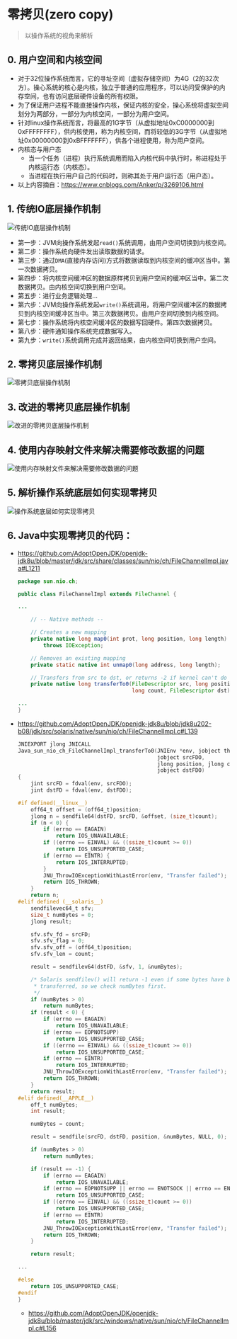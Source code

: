 # 零拷贝(zero copy)
> 以操作系统的视角来解析

## 0. 用户空间和内核空间
* 对于32位操作系统而言，它的寻址空间（虚拟存储空间）为4G（2的32次方）。操心系统的核心是内核，独立于普通的应用程序，可以访问受保护的内存空间，也有访问底层硬件设备的所有权限。
* 为了保证用户进程不能直接操作内核，保证内核的安全，操心系统将虚拟空间划分为两部分，一部分为内核空间，一部分为用户空间。
* 针对linux操作系统而言，将最高的1G字节（从虚拟地址0xC0000000到0xFFFFFFFF），供内核使用，称为内核空间，而将较低的3G字节（从虚拟地址0x00000000到0xBFFFFFFF），供各个进程使用，称为用户空间。
* 内核态与用户态
  * 当一个任务（进程）执行系统调用而陷入内核代码中执行时，称进程处于内核运行态（内核态）。
  * 当进程在执行用户自己的代码时，则称其处于用户运行态（用户态）。
* 以上内容摘自：https://www.cnblogs.com/Anker/p/3269106.html

## 1. 传统IO底层操作机制
![传统IO底层操作机制](https://github.com/baayso/note/blob/master/java/nio/zero-copy_1.png)
* 第一步：JVM向操作系统发起`read()`系统调用，由用户空间切换到内核空间。
* 第二步：操作系统向硬件发出读取数据的请求。
* 第三步：通过`DMA`(直接内存访问)方式将数据读取到内核空间的缓冲区当中。第一次数据拷贝。
* 第四步：将内核空间缓冲区的数据原样拷贝到用户空间的缓冲区当中。第二次数据拷贝。由内核空间切换到用户空间。
* 第五步：进行业务逻辑处理...
* 第六步：JVM向操作系统发起`write()`系统调用，将用户空间缓冲区的数据拷贝到内核空间缓冲区当中。第三次数据拷贝。由用户空间切换到内核空间。
* 第七步：操作系统将内核空间缓冲区的数据写回硬件。第四次数据拷贝。
* 第八步：硬件通知操作系统完成数据写入。
* 第九步：`write()`系统调用完成并返回结果，由内核空间切换到用户空间。

## 2. 零拷贝底层操作机制
![零拷贝底层操作机制](https://github.com/baayso/note/blob/master/java/nio/zero-copy_2.png)

## 3. 改进的零拷贝底层操作机制
![改进的零拷贝底层操作机制](https://github.com/baayso/note/blob/master/java/nio/zero-copy_3.png)

## 4. 使用内存映射文件来解决需要修改数据的问题
![使用内存映射文件来解决需要修改数据的问题](https://github.com/baayso/note/blob/master/java/nio/zero-copy_4.png)

## 5. 解析操作系统底层如何实现零拷贝
![操作系统底层如何实现零拷贝](https://github.com/baayso/note/blob/master/java/nio/zero-copy_5.png)

## 6. Java中实现零拷贝的代码：
* https://github.com/AdoptOpenJDK/openjdk-jdk8u/blob/master/jdk/src/share/classes/sun/nio/ch/FileChannelImpl.java#L1211
  ```java
  package sun.nio.ch;

  public class FileChannelImpl extends FileChannel {

  ...

      // -- Native methods --

      // Creates a new mapping
      private native long map0(int prot, long position, long length)
          throws IOException;

      // Removes an existing mapping
      private static native int unmap0(long address, long length);

      // Transfers from src to dst, or returns -2 if kernel can't do that
      private native long transferTo0(FileDescriptor src, long position,
                                      long count, FileDescriptor dst);

  ...
  }
  ```

* https://github.com/AdoptOpenJDK/openjdk-jdk8u/blob/jdk8u202-b08/jdk/src/solaris/native/sun/nio/ch/FileChannelImpl.c#L139
  ```c
  JNIEXPORT jlong JNICALL
  Java_sun_nio_ch_FileChannelImpl_transferTo0(JNIEnv *env, jobject this,
                                              jobject srcFDO,
                                              jlong position, jlong count,
                                              jobject dstFDO)
  {
      jint srcFD = fdval(env, srcFDO);
      jint dstFD = fdval(env, dstFDO);

  #if defined(__linux__)
      off64_t offset = (off64_t)position;
      jlong n = sendfile64(dstFD, srcFD, &offset, (size_t)count);
      if (n < 0) {
          if (errno == EAGAIN)
              return IOS_UNAVAILABLE;
          if ((errno == EINVAL) && ((ssize_t)count >= 0))
              return IOS_UNSUPPORTED_CASE;
          if (errno == EINTR) {
              return IOS_INTERRUPTED;
          }
          JNU_ThrowIOExceptionWithLastError(env, "Transfer failed");
          return IOS_THROWN;
      }
      return n;
  #elif defined (__solaris__)
      sendfilevec64_t sfv;
      size_t numBytes = 0;
      jlong result;

      sfv.sfv_fd = srcFD;
      sfv.sfv_flag = 0;
      sfv.sfv_off = (off64_t)position;
      sfv.sfv_len = count;

      result = sendfilev64(dstFD, &sfv, 1, &numBytes);

      /* Solaris sendfilev() will return -1 even if some bytes have been
       * transferred, so we check numBytes first.
       */
      if (numBytes > 0)
          return numBytes;
      if (result < 0) {
          if (errno == EAGAIN)
              return IOS_UNAVAILABLE;
          if (errno == EOPNOTSUPP)
              return IOS_UNSUPPORTED_CASE;
          if ((errno == EINVAL) && ((ssize_t)count >= 0))
              return IOS_UNSUPPORTED_CASE;
          if (errno == EINTR)
              return IOS_INTERRUPTED;
          JNU_ThrowIOExceptionWithLastError(env, "Transfer failed");
          return IOS_THROWN;
      }
      return result;
  #elif defined(__APPLE__)
      off_t numBytes;
      int result;

      numBytes = count;

      result = sendfile(srcFD, dstFD, position, &numBytes, NULL, 0);

      if (numBytes > 0)
          return numBytes;

      if (result == -1) {
          if (errno == EAGAIN)
              return IOS_UNAVAILABLE;
          if (errno == EOPNOTSUPP || errno == ENOTSOCK || errno == ENOTCONN)
              return IOS_UNSUPPORTED_CASE;
          if ((errno == EINVAL) && ((ssize_t)count >= 0))
              return IOS_UNSUPPORTED_CASE;
          if (errno == EINTR)
              return IOS_INTERRUPTED;
          JNU_ThrowIOExceptionWithLastError(env, "Transfer failed");
          return IOS_THROWN;
      }

      return result;

  ...

  #else
      return IOS_UNSUPPORTED_CASE;
  #endif
  }
  ```
  
  * https://github.com/AdoptOpenJDK/openjdk-jdk8u/blob/master/jdk/src/windows/native/sun/nio/ch/FileChannelImpl.c#L156
  
